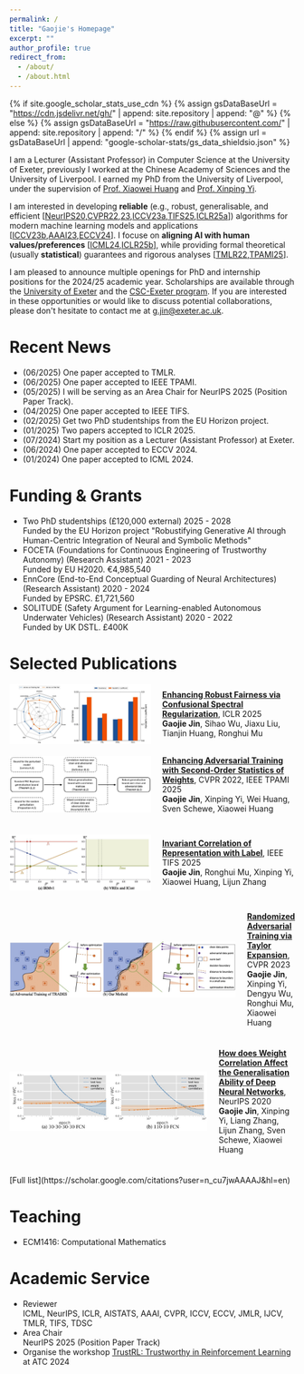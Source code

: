 ```yaml
---
permalink: /
title: "Gaojie's Homepage"
excerpt: ""
author_profile: true
redirect_from: 
  - /about/
  - /about.html
---
```


{% if site.google_scholar_stats_use_cdn %}
{% assign gsDataBaseUrl = "https://cdn.jsdelivr.net/gh/" | append: site.repository | append: "@" %}
{% else %}
{% assign gsDataBaseUrl = "https://raw.githubusercontent.com/" | append: site.repository | append: "/" %}
{% endif %}
{% assign url = gsDataBaseUrl | append: "google-scholar-stats/gs_data_shieldsio.json" %}

<span class='anchor' id='about-me'></span>

I am a Lecturer (Assistant Professor) in Computer Science at the University of Exeter, previously I worked at the Chinese Academy of Sciences and the University of Liverpool. I earned my PhD from the University of Liverpool, under the supervision of [Prof. Xiaowei Huang](https://cgi.csc.liv.ac.uk/~xiaowei/) and [Prof. Xinping Yi](https://sites.google.com/site/xinpingyi00/).

I am interested in developing **reliable** (e.g., robust, generalisable, and efficient [[NeurIPS20](https://proceedings.neurips.cc/paper_files/paper/2020/file/f48c04ffab49ff0e5d1176244fdfb65c-Paper.pdf),[CVPR22](https://arxiv.org/abs/2203.06020),[23](https://openaccess.thecvf.com/content/CVPR2023/html/Jin_Randomized_Adversarial_Training_via_Taylor_Expansion_CVPR_2023_paper.html),[ICCV23a](https://openaccess.thecvf.com/content/ICCV2023/html/Huang_SAFARI_Versatile_and_Efficient_Evaluations_for_Robustness_of_Interpretability_ICCV_2023_paper.html),[TIFS25](https://ieeexplore.ieee.org/abstract/document/10969094),[ICLR25a](https://arxiv.org/abs/2501.06842)]) algorithms for modern machine learning models and applications [[ICCV23b](https://openaccess.thecvf.com/content/ICCV2023/html/Huang_SAFARI_Versatile_and_Efficient_Evaluations_for_Robustness_of_Interpretability_ICCV_2023_paper.html),[AAAI23](https://ojs.aaai.org/index.php/AAAI/article/view/26756),[ECCV24](https://link.springer.com/chapter/10.1007/978-3-031-72848-8_16)]. I focuse on **aligning AI with human values/preferences** [[ICML24](https://proceedings.mlr.press/v235/dong24c.html),[ICLR25b](https://arxiv.org/abs/2501.13273)], while providing formal theoretical (usually **statistical**) guarantees and rigorous analyses [[TMLR22](https://arxiv.org/abs/2201.09209),[TPAMI25](https://arxiv.org/abs/2203.06020)]. 

I am pleased to announce multiple openings for PhD and internship positions for the 2024/25 academic year. Scholarships are available through the [University of Exeter](https://www.exeter.ac.uk/study/pg-research/funding/phdfunding/) and the [CSC-Exeter program](https://www.exeter.ac.uk/study/pg-research/csc-scholarships/). If you are interested in these opportunities or would like to discuss potential collaborations, please don't hesitate to contact me at g.jin@exeter.ac.uk.

# Recent News
- (06/2025) One paper accepted to TMLR.
- (06/2025) One paper accepted to IEEE TPAMI.
- (05/2025) I will be serving as an Area Chair for NeurIPS 2025 (Position Paper Track).
- (04/2025) One paper accepted to IEEE TIFS.
- (02/2025) Get two PhD studentships from the EU Horizon project.
- (01/2025) Two papers accepted to ICLR 2025.
- (07/2024) Start my position as a Lecturer (Assistant Professor) at Exeter.
- (06/2024) One paper accepted to ECCV 2024.
- (01/2024) One paper accepted to ICML 2024.

# Funding & Grants
- Two PhD studentships (£120,000 external) 2025 - 2028  
  Funded by the EU Horizon project "Robustifying Generative AI through Human-Centric Integration of Neural and Symbolic Methods" 
- FOCETA (Foundations for Continuous Engineering of Trustworthy Autonomy) (Research Assistant) 2021 - 2023  
  Funded by EU H2020. €4,985,540  
- EnnCore (End-to-End Conceptual Guarding of Neural Architectures) (Research Assistant) 2020 - 2024  
  Funded by EPSRC. £1,721,560  
- SOLITUDE (Safety Argument for Learning-enabled Autonomous Underwater Vehicles) (Research Assistant) 2020 - 2022  
  Funded by UK DSTL. £400K
  
# Selected Publications
<div style="display: flex; align-items: center; margin-bottom: 20px;">
  <img src="/images/iclr2025.jpg" style="width: 250px; margin-right: 20px;" alt="Paper image">
  <div>
    <a href="https://arxiv.org/pdf/2501.13273" target="_blank"><b>Enhancing Robust Fairness via Confusional Spectral Regularization</b></a>, ICLR 2025<br>
    <b>Gaojie Jin</b>, Sihao Wu, Jiaxu Liu, Tianjin Huang, Ronghui Mu
  </div>
</div>

<div style="display: flex; align-items: center; margin-bottom: 20px;">
  <img src="/images/TPAMI2025.jpg" style="width: 250px; margin-right: 20px;" alt="Paper image">
  <div>
    <a href="https://arxiv.org/abs/2203.06020" target="_blank"><b>Enhancing Adversarial Training with Second-Order Statistics of Weights</b></a>, CVPR 2022, IEEE TPAMI 2025<br>
    <b>Gaojie Jin</b>, Xinping Yi, Wei Huang, Sven Schewe, Xiaowei Huang
  </div>
</div>

<br>
<div style="display: flex; align-items: center; margin-bottom: 20px;">
  <img src="/images/TIFS2025.jpg" style="width: 250px; margin-right: 20px;" alt="Paper image">
  <div>
    <a href="https://ieeexplore.ieee.org/abstract/document/10969094" target="_blank"><b>Invariant Correlation of Representation with Label</b></a>, IEEE TIFS 2025<br>
    <b>Gaojie Jin</b>, Ronghui Mu, Xinping Yi, Xiaowei Huang, Lijun Zhang
  </div>
</div>

<br>
<div style="display: flex; align-items: center; margin-bottom: 20px;">
  <img src="/images/CVPR2023.jpg" style="width: 400px; margin-right: 20px;" alt="Paper image">
  <div>
    <a href="https://openaccess.thecvf.com/content/CVPR2023/papers/Jin_Randomized_Adversarial_Training_via_Taylor_Expansion_CVPR_2023_paper.pdf" target="_blank"><b>Randomized Adversarial Training via Taylor Expansion</b></a>, CVPR 2023<br>
    <b>Gaojie Jin</b>, Xinping Yi, Dengyu Wu, Ronghui Mu, Xiaowei Huang
  </div>
</div>

<br>
<div style="display: flex; align-items: center; margin-bottom: 20px;">
  <img src="/images/NeurIPS2020.jpg" style="width: 350px; margin-right: 20px;" alt="Paper image">
  <div>
    <a href="https://arxiv.org/abs/2010.05983" target="_blank"><b>How does Weight Correlation Affect the Generalisation Ability of Deep Neural Networks</b></a>, NeurIPS 2020<br>
    <b>Gaojie Jin</b>, Xinping Yi, Liang Zhang, Lijun Zhang, Sven Schewe, Xiaowei Huang
  </div>
</div>

<br>
[Full list](https://scholar.google.com/citations?user=n_cu7jwAAAAJ&hl=en)


# Teaching 
- ECM1416: Computational Mathematics

# Academic Service
- Reviewer  
  ICML, NeurIPS, ICLR, AISTATS, AAAI, CVPR, ICCV, ECCV, JMLR, IJCV, TMLR, TIFS, TDSC
- Area Chair  
  NeurIPS 2025 (Position Paper Track)
- Organise the workshop [TrustRL: Trustworthy in Reinforcement Learning](https://www.ieee-smart-world.org/2024/atc/workshops.php) at ATC 2024
